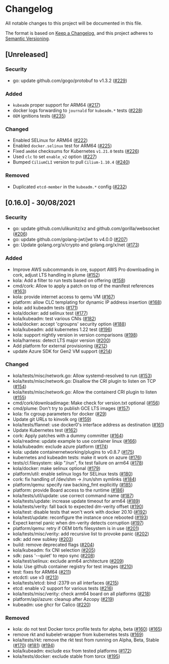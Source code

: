 # Changelog
All notable changes to this project will be documented in this file.

The format is based on [Keep a Changelog](https://keepachangelog.com/en/1.0.0/), and this project adheres to [Semantic Versioning](https://semver.org/spec/v2.0.0.html).

## [Unreleased]
### Security
- go: update github.com/gogo/protobuf to v1.3.2 ([#229](https://github.com/kinvolk/mantle/pull/229))

### Added
- `kubeadm` proper support for ARM64 ([#217](https://github.com/kinvolk/mantle/pull/217))
- docker logs forwarding to `journald` for `kubeadm.*` tests ([#228](https://github.com/kinvolk/mantle/pull/228))
- `OEM` ignitions tests ([#235](https://github.com/flatcar-linux/mantle/pull/235))

### Changed
- Enabled SELinux for ARM64 ([#222](https://github.com/kinvolk/mantle/pull/222/))
- Enabled `docker.selinux` test for ARM64 ([#225](https://github.com/kinvolk/mantle/pull/225))
- Fixed `amd64` checksums for Kubernetes `v1.21.0` tests ([#226](https://github.com/kinvolk/mantle/pull/226))
- Used `clc` to set `enable_v2` option ([#227](https://github.com/kinvolk/mantle/pull/227))
- Bumped `CiliumCLI` version to pull `Cilium-1.10.4` ([#240](https://github.com/kinvolk/mantle/pull/230))

### Removed
- Duplicated `etcd-member` in the `kubeadm.*` config ([#232](https://github.com/kinvolk/mantle/pull/232))

## [0.16.0] - 30/08/2021

### Security
- go: update github.com/ulikunitz/xz and github.com/gorilla/websocket ([#206](https://github.com/kinvolk/mantle/pull/206))
- go: update github.com/golang-jwt/jwt to v4.0.0 ([#207](https://github.com/kinvolk/mantle/pull/207))
- go: Update golang.org/x/crypto and golang.org/x/net ([#173](https://github.com/kinvolk/mantle/pull/173))

### Added
- Improve AWS subcommands in ore, support AWS Pro downloading in cork, adjust LTS handling in plume ([#152](https://github.com/kinvolk/mantle/pull/152))
- kola: Add a filter to run tests based on offering ([#158](https://github.com/kinvolk/mantle/pull/158))
- cmd/cork: Allow to apply a patch on top of the manifest references ([#163](https://github.com/kinvolk/mantle/pull/163))
- kola: provide internet access to qemu VM ([#167](https://github.com/kinvolk/mantle/pull/167))
- platform: allow CLC templating for dynamic IP address insertion ([#168](https://github.com/kinvolk/mantle/pull/168))
- kola: add kubeadm tests ([#171](https://github.com/kinvolk/mantle/pull/171))
- kola/docker: add selinux test ([#177](https://github.com/kinvolk/mantle/pull/177))
- kola/kubeadm: test various CNIs ([#182](https://github.com/kinvolk/mantle/pull/182))
- kola/docker: accept 'cgroupns' security option ([#188](https://github.com/kinvolk/mantle/pull/188))
- kola/kubeadm: add kubernetes 1.22 test ([#196](https://github.com/kinvolk/mantle/pull/196))
- kola: support nightly version in version comparisons ([#198](https://github.com/kinvolk/mantle/pull/198))
- kola/harness: detect LTS major version ([#200](https://github.com/kinvolk/mantle/pull/200))
- Add platform for external provisioning ([#212](https://github.com/kinvolk/mantle/pull/212))
- update Azure SDK for Gen2 VM support ([#214](https://github.com/kinvolk/mantle/pull/214))

### Changed
- kola/tests/misc/network.go: Allow systemd-resolved to run ([#153](https://github.com/kinvolk/mantle/pull/153))
- kola/tests/misc/network.go: Disallow the CRI plugin to listen on TCP ([#154](https://github.com/kinvolk/mantle/pull/154))
- kola/tests/misc/network.go: Allow the containerd CRI plugin to listen ([#155](https://github.com/kinvolk/mantle/pull/155))
- cmd/cork/downloadimage: Make check for version.txt optional ([#156](https://github.com/kinvolk/mantle/pull/156))
- cmd/plume: Don't try to publish GCE LTS images ([#157](https://github.com/kinvolk/mantle/pull/157))
- kola: fix cgroup parameters for docker ([#29](https://github.com/kinvolk/mantle/pull/29))
- Update git URLs to kinvolk org ([#159](https://github.com/kinvolk/mantle/pull/159))
- kola/tests/flannel: use docker0's interface address as destination ([#161](https://github.com/kinvolk/mantle/pull/161))
- Update Kubernetes test ([#162](https://github.com/kinvolk/mantle/pull/162))
- cork: Apply patches with a dummy committer ([#164](https://github.com/kinvolk/mantle/pull/164))
- kola/readme: update example to use container linux ([#166](https://github.com/kinvolk/mantle/pull/166))
- kola/kubeadm: exclude azure platform ([#174](https://github.com/kinvolk/mantle/pull/174))
- kola: update containernetworking/plugins to v0.8.7 ([#175](https://github.com/kinvolk/mantle/pull/175))
- kubernetes and kubeadm tests: make it work on azure ([#176](https://github.com/kinvolk/mantle/pull/176))
- tests/cl.filesystem: skip "/run", fix test failure on arm64 ([#178](https://github.com/kinvolk/mantle/pull/178))
- kola/docker: make selinux optional ([#179](https://github.com/kinvolk/mantle/pull/179))
- platform/util: enable selinux logs for SELinux tests ([#180](https://github.com/kinvolk/mantle/pull/180))
- cork: fix handling of /dev/shm -> /run/shm symlinks ([#184](https://github.com/kinvolk/mantle/pull/184))
- platform/qemu: specify raw backing_fmt explicitly ([#185](https://github.com/kinvolk/mantle/pull/185))
- platform: provide Board access to the runtime ([#186](https://github.com/kinvolk/mantle/pull/186))
- kola/tests/util/update: use correct command name ([#187](https://github.com/kinvolk/mantle/pull/187))
- kola/tests/update: increase update timeout for arm64 ([#189](https://github.com/kinvolk/mantle/pull/189))
- kola/tests/verity: fall back to expected dm-verity offset ([#190](https://github.com/kinvolk/mantle/pull/190))
- kola/test: disable tests that won't work with docker 20.10 ([#192](https://github.com/kinvolk/mantle/pull/192))
- kola/test/update: reconfigure the instance once rebooted ([#193](https://github.com/kinvolk/mantle/pull/193))
- Expect kernel panic when dm-verity detects corruption ([#197](https://github.com/kinvolk/mantle/pull/197))
- platform/qemu: retry if OEM btrfs filesystem is in use ([#201](https://github.com/kinvolk/mantle/pull/201))
- kola/tests/misc/verity: add recursive list to provoke panic ([#202](https://github.com/kinvolk/mantle/pull/202))
- sdk: add new subkey ([#203](https://github.com/kinvolk/mantle/pull/203))
- build: remove deprecated flags ([#204](https://github.com/kinvolk/mantle/pull/204))
- kola/kubeadm: fix CNI selection [(#205](https://github.com/kinvolk/mantle/pull/205))
- sdk: pass '--quiet' to repo sync ([#208](https://github.com/kinvolk/mantle/pull/208))
- kola/test/selinux: exclude arm64 architecture ([#209](https://github.com/kinvolk/mantle/pull/209))
- kola: Use github container registry for test images ([#210](https://github.com/kinvolk/mantle/pull/210))
- test: fixes for ARM64 ([#211](https://github.com/kinvolk/mantle/pull/211))
- etcdctl: use v3 ([#213](https://github.com/kinvolk/mantle/pull/213))
- kola/tests/etcd: bind :2379 on all interfaces ([#215](https://github.com/kinvolk/mantle/pull/215))
- etcd: enable v2 support for various tests ([#216](https://github.com/kinvolk/mantle/pull/216))
- kola/tests/misc/verity: check arm64 board on all platforms ([#218](https://github.com/kinvolk/mantle/pull/218))
- platform/api/azure: cleanup after Azcopy ([#219](https://github.com/kinvolk/mantle/pull/219))
- kubeadm: use ghcr for Calico ([#220](https://github.com/kinvolk/mantle/pull/220))

### Removed
- kola: do not test Docker torcx profile tests for alpha, beta ([#160](https://github.com/kinvolk/mantle/pull/160)) ([#165](https://github.com/kinvolk/mantle/pull/165))
- remove rkt and kubelet-wrapper from kubernetes tests ([#169](https://github.com/kinvolk/mantle/pull/169))
- kola/tests/rkt: remove the rkt test from running on Alpha, Beta, Stable ([#170](https://github.com/kinvolk/mantle/pull/170)) ([#181](https://github.com/kinvolk/mantle/pull/181)) ([#194](https://github.com/kinvolk/mantle/pull/194))
- kola/kubeadm: exclude esx from tested platforms ([#172](https://github.com/kinvolk/mantle/pull/172))
- kola/tests/docker: exclude stable from torcx ([#195](https://github.com/kinvolk/mantle/pull/195))
